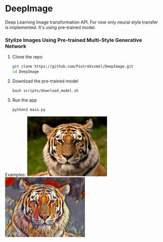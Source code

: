 # DeepImage

Deep Learning Image transformation API. For now only neural style transfer is implemented. It's using pre-trained model.

### Stylize Images Using Pre-trained Multi-Style Generative Network

1. Clone the repo

    ```bash
    git clone https://github.com/Piotrekszmel/DeepImage.git
    cd DeepImage
    ```

2. Download the pre-trained model

    ```bash
    bash scripts/download_model.sh
    ```

3. Run the app

    ```bash
    python3 main.py
    ```

Examples:
<img src ="images/input1.jpg" width="260px" />
<img src ="images/output1.jpg" width="260px" />
